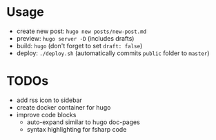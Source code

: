 # Usage

- create new post: `hugo new posts/new-post.md`
- preview: `hugo server -D` (includes drafts)
- build: `hugo` (don't forget to set `draft: false`)
- deploy: `./deploy.sh` (automatically commits `public` folder to `master`)

# TODOs

- add rss icon to sidebar
- create docker container for hugo
- improve code blocks
    - auto-expand similar to hugo doc-pages
    - syntax highlighting for fsharp code

